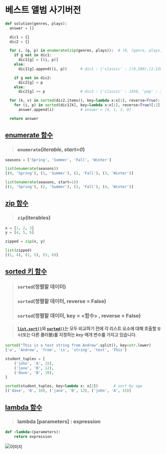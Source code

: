 # 베스트 앨범 사기버전



```python
def solution(genres, plays):
  answer = []

  dic1 = {}
  dic2 = {}

  for i, (g, p) in enumerate(zip(genres, plays)):  # (0, (genre, plays)),(1, (genre, plays)),...
    if g not in dic1:
      dic1[g] = [(i, p)]
    else:
      dic1[g].append((i, p))      # dic1 : {'classic' : [(0,500),(2,150),(3,800)],'pop' : [(1,600),(4,2500)]}

    if g not in dic2:
      dic2[g] = p
    else:
      dic2[g] += p                # dic2 : {'classic' : 1450, 'pop' : 3100 }

  for (k, v) in sorted(dic2.items(), key=lambda x:x[1], reverse=True):   # dic2 값 기준으로 내림차순 정렬하여 하나씩 불러옴
    for (i, p) in sorted(dic1[k], key=lambda x:x[1], reverse=True)[:2]:  # dic1의 값 튜플의 1번 인덱스 재생수 내림차순 2개 정렬로 불러옴
      answer.append(i)            # answer = [4, 1, 3, 0]

  return answer
```



## [enumerate 함수](https://docs.python.org/ko/3/library/functions.html#enumerate)

> ### `enumerate`(*iterable*, *start=0*)

```python
seasons = ['Spring', 'Summer', 'Fall', 'Winter']

list(enumerate(seasons))
[(0, 'Spring'), (1, 'Summer'), (2, 'Fall'), (3, 'Winter')]

list(enumerate(seasons, start=1))
[(1, 'Spring'), (2, 'Summer'), (3, 'Fall'), (4, 'Winter')]
```



## [zip 함수](https://docs.python.org/ko/3.7/library/functions.html#zip)

> ### `zip`(iterables)

```python
x = [1, 2, 3]
y = [4, 5, 6]

zipped = zip(x, y)

list(zipped)
[(1, 4), (2, 5), (3, 6)]
```



## [sorted 키 함수](https://docs.python.org/ko/3/howto/sorting.html)

> ### `sorted`(정렬할 데이터)
>
> ### `sorted`(정렬할 데이터, reverse = False)
>
> ### `sorted`(정렬할 데이터, key = <함수> , reverse = False)

> #### [`list.sort()`](https://docs.python.org/ko/3/library/stdtypes.html#list.sort)와 [`sorted()`](https://docs.python.org/ko/3/library/functions.html#sorted)는 모두 비교하기 전에 각 리스트 요소에 대해 호출할 `함수`(또는 다른 콜러블)를 지정하는 *key* 매개 변수를 가지고 있습니다.

```python
sorted("This is a test string from Andrew".split(), key=str.lower)
['a', 'Andrew', 'from', 'is', 'string', 'test', 'This']
```

```python
student_tuples = [
    ('john', 'A', 15),
    ('jane', 'B', 12),
    ('dave', 'B', 10),
]

sorted(student_tuples, key=lambda x: x[2])       # sort by age
[('dave', 'B', 10), ('jane', 'B', 12), ('john', 'A', 15)]
```



## [lambda 함수](https://wikidocs.net/22804)

> ### lambda [parameters] : expression

```python
def <lambda>(parameters):
    return expression
```



![이미지](https://wikidocs.net/images/page/22804/%E1%84%89%E1%85%B3%E1%84%8F%E1%85%B3%E1%84%85%E1%85%B5%E1%86%AB%E1%84%89%E1%85%A3%E1%86%BA_2018-11-07_05.56.24.png)